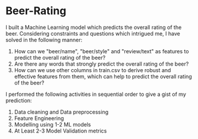 # Beer-Rating

I built a Machine Learning model which predicts the overall rating of the beer. Considering constraints and questions which intrigued me, I have solved in the following manner:


1. How can we "beer/name", "beer/style" and "review/text" as features to predict the overall
rating of the beer?
2. Are there any words that strongly predict the overall rating of the beer?
3. How can we use other columns in train.csv to derive robust and effective features from them,
which can help to predict the overall rating of the beer?

I performed the following activities in sequential order to give a gist of my prediction:

1. Data cleaning and Data preprocessing
2. Feature Engineering
3. Modelling using 1-2 ML models
4. At Least 2-3 Model Validation metrics

